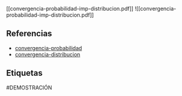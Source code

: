 [[convergencia-probabilidad-imp-distribucion.pdf]]
![[convergencia-probabilidad-imp-distribucion.pdf]]

## Referencias
- [convergencia-probabilidad](./convergencia-probabilidad.md)
- [convergencia-distribucion](./convergencia-distribucion.md)

## Etiquetas
#DEMOSTRACIÓN 
